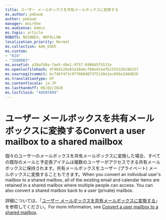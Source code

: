 ```yaml
---
title: ユーザー メールボックスを共有メールボックスに変換する
ms.author: pebaum
author: pebaum
manager: mnirkhe
ms.audience: Admin
ms.topic: article
ROBOTS: NOINDEX, NOFOLLOW
localization_priority: Normal
ms.collection: Adm_O365
ms.custom:
- "624"
- "3500003"
ms.assetid: a38afd0a-fae5-49e1-9757-6986d5f5531e
ms.openlocfilehash: 4f484126e83a30ebcf00e42a4fb155532b19b337
ms.sourcegitcommit: bc7d6f4f3c9f7060d073f5130e1ec856e248d020
ms.translationtype: HT
ms.contentlocale: ja-JP
ms.lasthandoff: 06/02/2020
ms.locfileid: "44507699"
---
```

# <a name="convert-a-user-mailbox-to-a-shared-mailbox"></a><span data-ttu-id="256e4-102">ユーザー メールボックスを共有メールボックスに変換する</span><span class="sxs-lookup"><span data-stu-id="256e4-102">Convert a user mailbox to a shared mailbox</span></span>

<span data-ttu-id="256e4-p101">個々のユーザーのメールボックスを共有メールボックスに変換した場合、すべての既存のメールと予定表アイテムは複数のユーザーがアクセスできる共有メールボックスに保持されます。共有メールボックスをユーザー (プライベート) メールボックスに変換することもできます。</span><span class="sxs-lookup"><span data-stu-id="256e4-p101">When you convert an individual user's mailbox to a shared mailbox, all of the existing email and calendar items are retained in a shared mailbox where multiple people can access. You can also convert a shared mailbox back to a user (private) mailbox.</span></span>
  
<span data-ttu-id="256e4-105">詳細については、「[ユーザー メールボックスを共有メールボックスに変換する](https://docs.microsoft.com/microsoft-365/admin/email/convert-user-mailbox-to-shared-mailbox)」を参照してください。</span><span class="sxs-lookup"><span data-stu-id="256e4-105">For more information, see [Convert a user mailbox to a shared mailbox](https://docs.microsoft.com/microsoft-365/admin/email/convert-user-mailbox-to-shared-mailbox).</span></span>
  